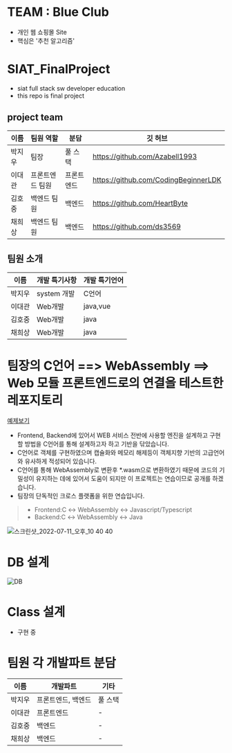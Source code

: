 # TEAM : Blue Club
- 개인 웹 쇼핑몰 Site
- 핵심은 '추천 알고리즘'

# SIAT_FinalProject
- siat full stack sw developer education
- this repo is final project 

## project team
|이름|팀원 역할|분담|깃 허브|
|------|---|---|---|
|박지우|팀장|풀 스택|https://github.com/Azabell1993|
|이대관|프론트엔드 팀원|프론트 엔드|https://github.com/CodingBeginnerLDK|
|김호중|백엔드 팀원|백엔드|https://github.com/HeartByte|
|채희상|백엔드 팀원|백엔드|https://github.com/ds3569|

## 팀원 소개
|이름|개발 특기사항|개발 특기언어|
|------|---|---|
|박지우|system 개발|C언어|
|이대관|Web개발|java,vue|
|김호중|Web개발|java|
|채희상|Web개발|java|

# 팀장의 C언어 ==> WebAssembly ==> Web 모듈 프론트엔드로의 연결을 테스트한 레포지토리
[예제보기](https://github.com/Azabell1993/SIAT_FinalProject/tree/main/TeamLeader_Pratice_Test_Workspace/WEBASSEMBLY/TEST_JS_exam01/Suceess_)
- Frontend, Backend에 있어서 WEB 서비스 전반에 사용할 엔진을 설계하고 구현할 방법을 C언어를 통해 설계하고자 하고 기반을 닦았습니다.
- C언어로 객체를 구현하였으며 캡슐화와 메모리 해제등이 객체지향 기반의 고급언어와 유사하게 적성되어 있습니다.
- C언어를 통해 WebAssembly로 변환후 *.wasm으로 변환하였기 때문에 코드의 기밀성이 유지하는 데에 있어서 도움이 되지만 이 프로젝트는 연습이므로 공개를 하겠습니다.
- 팀장의 단독적인 크로스 플랫폼을 위한 연습입니다.
> * Frontend:C ↔ WebAssembly ↔  Javascript/Typescript  
> * Backend:C ↔ WebAssembly ↔  Java  
  
![스크린샷_2022-07-11_오후_10 40 40](https://user-images.githubusercontent.com/75885992/178281238-887bc9ab-0f7b-4b8a-99da-fdb693c74f98.png)  
  

# DB 설계
![DB](https://user-images.githubusercontent.com/75885992/177923822-d4089267-5d6e-4448-8d25-7dd9e84974c9.png)

# Class 설계
- 구현 중

# 팀원 각 개발파트 분담
|이름|개발파트|기타|
|------|---|---|
|박지우|프론트엔드, 백엔드|풀 스택|
|이대관|프론트엔드|-|
|김호중|백엔드|-|
|채희상|백엔드|-|
